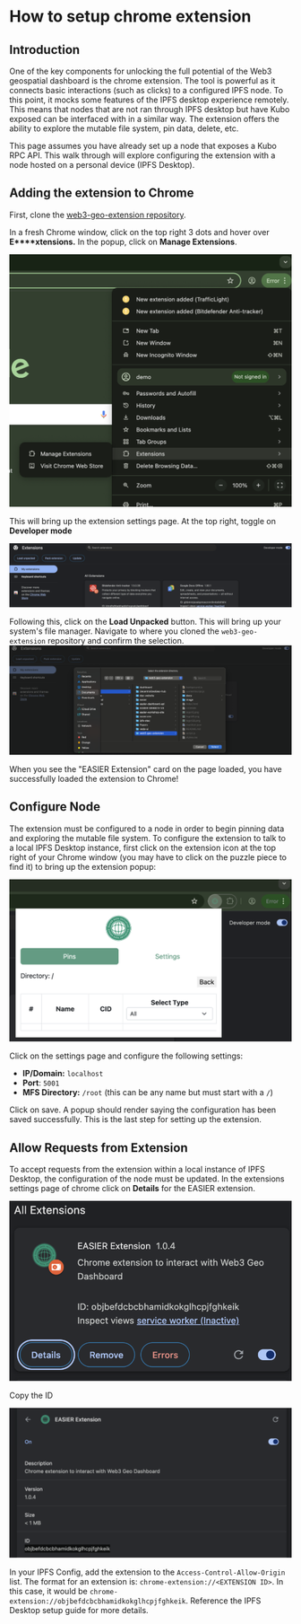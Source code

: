 # How to setup chrome extension

## Introduction

One of the key components for unlocking the full potential of the Web3 geospatial dashboard is the chrome extension. The tool is powerful as it connects basic interactions (such as clicks) to a configured IPFS node. To this point, it mocks some features of the IPFS desktop experience remotely. This means that nodes that are not ran through IPFS desktop but have Kubo exposed can be interfaced with in a similar way. The extension offers the ability to explore the mutable file system, pin data, delete, etc.

This page assumes you have already set up a node that exposes a Kubo RPC API. This walk through will explore configuring the extension with a node hosted on a personal device (IPFS Desktop).

## Adding the extension to Chrome

First, clone the [web3-geo-extension repository](https://github.com/DecentralizedGeo/web3-geo-extension).

In a fresh Chrome window, click on the top right 3 dots and hover over **E****xtensions.** In the popup, click on **Manage Extensions**.

![1744080995167](image/how-to-setup-extension/1744080995167.png)

This will bring up the extension settings page. At the top right, toggle on **Developer mode**

![1744081139426](image/how-to-setup-extension/1744081139426.png)

Following this, click on the **Load Unpacked** button. This will bring up your system's file manager. Navigate to where you cloned the `web3-geo-extension` repository and confirm the selection.![1744081284873](image/how-to-setup-extension/1744081284873.png)

When you see the "EASIER Extension" card on the page loaded, you have successfully loaded the extension to Chrome!

## Configure Node

The extension must be configured to a node in order to begin pinning data and exploring the mutable file system. To configure the extension to talk to a local IPFS Desktop instance, first click on the extension icon at the top right of your Chrome window (you may have to click on the puzzle piece to find it) to bring up the extension popup:

![1744081640067](image/how-to-setup-extension/1744081640067.png)

Click on the settings page and configure the following settings:

* **IP/Domain:** `localhost`
* **Port**: `5001`
* **MFS Directory:** `/root` (this can be any name but must start with a `/`)

Click on save. A popup should render saying the configuration has been saved successfully. This is the last step for setting up the extension.

## Allow Requests from Extension

To accept requests from the extension within a local instance of IPFS Desktop, the configuration of the node must be updated. In the extensions settings page of chrome click on **Details** for the EASIER extension.

![1744081887684](image/how-to-setup-extension/1744081887684.png)

Copy the ID

![1744081907768](image/how-to-setup-extension/1744081907768.png)

In your IPFS Config, add the extension to the `Access-Control-Allow-Origin` list. The format for an extension is: `chrome-extension://<EXTENSION ID>`. In this case, it would be `chrome-extension://objbefdcbcbhamidkokglhcpjfghkeik`. Reference the IPFS Desktop setup guide for more details.
